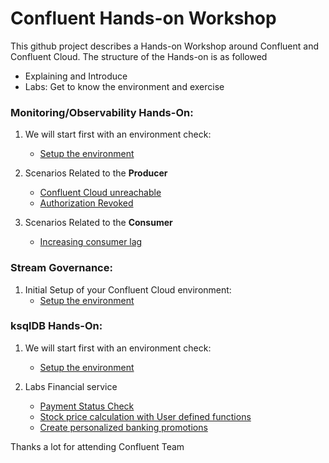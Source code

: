 # Confluent Hands-on Workshop
This github project describes a Hands-on Workshop around Confluent and Confluent Cloud. The structure of the Hands-on is as followed
  * Explaining and Introduce 
  * Labs: Get to know the environment and exercise 

### Monitoring/Observability Hands-On:

1. We will start first with an environment check:
    * [Setup the environment](labs/01_Setup-Env.md)

2. Scenarios Related to the **Producer**
    * [Confluent Cloud unreachable](labs/01_ProducerCCunreachable.md)
    * [Authorization Revoked](labs/01_ProducerAuthorizationRevoked.md)

3. Scenarios Related to the **Consumer**
    * [Increasing consumer lag](labs/01_ConsumerLag.md)

### Stream Governance:

1. Initial Setup of your Confluent Cloud environment:
    * [Setup the environment](labs/02_Setup-Env.md)

### ksqlDB Hands-On:

1. We will start first with an environment check:
    * [Setup the environment](labs/00_Setup-Env.md)

2. Labs Financial service
    * [Payment Status Check](labs/01_usecase_finserv_1.md)
    * [Stock price calculation with User defined functions](labs/02_usecase_finserv_2.md)
    * [Create personalized banking promotions](labs/03_usecase_finserv_3.md)


Thanks a lot for attending
Confluent Team